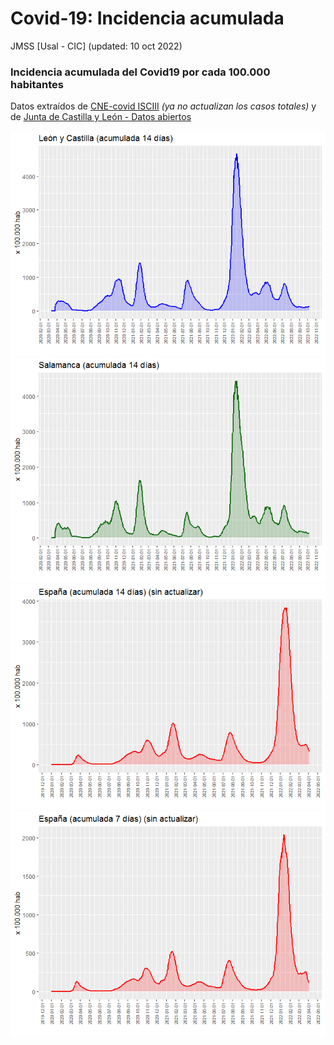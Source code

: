 Covid-19: Incidencia acumulada
================
JMSS \[Usal - CIC\]
(updated: 10 oct 2022)

### Incidencia acumulada del Covid19 por cada 100.000 habitantes

Datos extraídos de [CNE-covid
ISCIII](https://cnecovid.isciii.es/covid19) *(ya no actualizan los casos
totales)* y de [Junta de Castilla y León - Datos
abiertos](https://analisis.datosabiertos.jcyl.es/pages/home/)

![](README_files/figure-gfm/graficos-1.png)<!-- -->![](README_files/figure-gfm/graficos-2.png)<!-- -->![](README_files/figure-gfm/graficos-3.png)<!-- -->![](README_files/figure-gfm/graficos-4.png)<!-- -->
